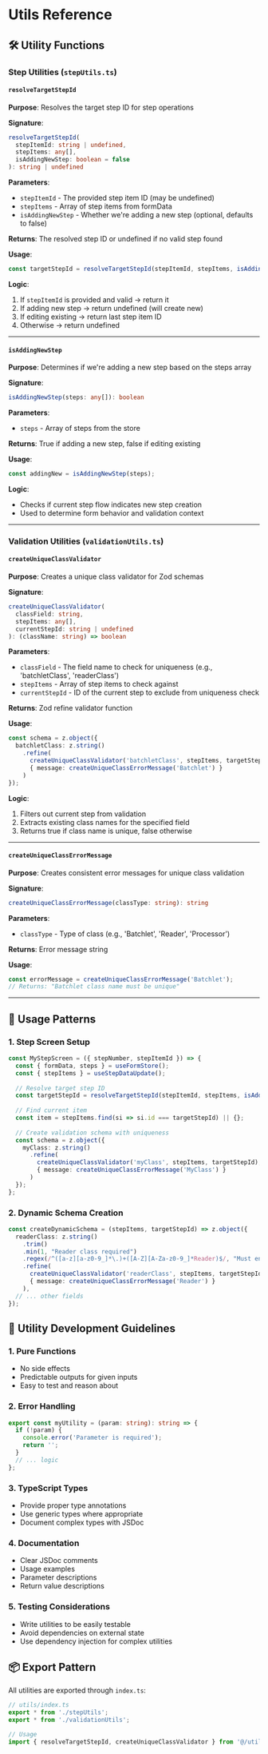 # Utils Reference

## 🛠️ Utility Functions

### Step Utilities (`stepUtils.ts`)

#### `resolveTargetStepId`
**Purpose**: Resolves the target step ID for step operations

**Signature**:
```typescript
resolveTargetStepId(
  stepItemId: string | undefined,
  stepItems: any[],
  isAddingNewStep: boolean = false
): string | undefined
```

**Parameters**:
- `stepItemId` - The provided step item ID (may be undefined)
- `stepItems` - Array of step items from formData
- `isAddingNewStep` - Whether we're adding a new step (optional, defaults to false)

**Returns**: The resolved step ID or undefined if no valid step found

**Usage**:
```typescript
const targetStepId = resolveTargetStepId(stepItemId, stepItems, isAddingNewStep(steps));
```

**Logic**:
1. If `stepItemId` is provided and valid → return it
2. If adding new step → return undefined (will create new)
3. If editing existing → return last step item ID
4. Otherwise → return undefined

---

#### `isAddingNewStep`
**Purpose**: Determines if we're adding a new step based on the steps array

**Signature**:
```typescript
isAddingNewStep(steps: any[]): boolean
```

**Parameters**:
- `steps` - Array of steps from the store

**Returns**: True if adding a new step, false if editing existing

**Usage**:
```typescript
const addingNew = isAddingNewStep(steps);
```

**Logic**:
- Checks if current step flow indicates new step creation
- Used to determine form behavior and validation context

---

### Validation Utilities (`validationUtils.ts`)

#### `createUniqueClassValidator`
**Purpose**: Creates a unique class validator for Zod schemas

**Signature**:
```typescript
createUniqueClassValidator(
  classField: string,
  stepItems: any[],
  currentStepId: string | undefined
): (className: string) => boolean
```

**Parameters**:
- `classField` - The field name to check for uniqueness (e.g., 'batchletClass', 'readerClass')
- `stepItems` - Array of step items to check against
- `currentStepId` - ID of the current step to exclude from uniqueness check

**Returns**: Zod refine validator function

**Usage**:
```typescript
const schema = z.object({
  batchletClass: z.string()
    .refine(
      createUniqueClassValidator('batchletClass', stepItems, targetStepId),
      { message: createUniqueClassErrorMessage('Batchlet') }
    )
});
```

**Logic**:
1. Filters out current step from validation
2. Extracts existing class names for the specified field
3. Returns true if class name is unique, false otherwise

---

#### `createUniqueClassErrorMessage`
**Purpose**: Creates consistent error messages for unique class validation

**Signature**:
```typescript
createUniqueClassErrorMessage(classType: string): string
```

**Parameters**:
- `classType` - Type of class (e.g., 'Batchlet', 'Reader', 'Processor')

**Returns**: Error message string

**Usage**:
```typescript
const errorMessage = createUniqueClassErrorMessage('Batchlet');
// Returns: "Batchlet class name must be unique"
```

---

## 🎯 Usage Patterns

### 1. Step Screen Setup
```typescript
const MyStepScreen = ({ stepNumber, stepItemId }) => {
  const { formData, steps } = useFormStore();
  const { stepItems } = useStepDataUpdate();
  
  // Resolve target step ID
  const targetStepId = resolveTargetStepId(stepItemId, stepItems, isAddingNewStep(steps));
  
  // Find current item
  const item = stepItems.find(si => si.id === targetStepId) || {};
  
  // Create validation schema with uniqueness
  const schema = z.object({
    myClass: z.string()
      .refine(
        createUniqueClassValidator('myClass', stepItems, targetStepId),
        { message: createUniqueClassErrorMessage('MyClass') }
      )
  });
};
```

### 2. Dynamic Schema Creation
```typescript
const createDynamicSchema = (stepItems, targetStepId) => z.object({
  readerClass: z.string()
    .trim()
    .min(1, "Reader class required")
    .regex(/^([a-z][a-z0-9_]*\.)+([A-Z][A-Za-z0-9_]*Reader)$/, "Must end with 'Reader'")
    .refine(
      createUniqueClassValidator('readerClass', stepItems, targetStepId),
      { message: createUniqueClassErrorMessage('Reader') }
    ),
  // ... other fields
});
```

## 🔧 Utility Development Guidelines

### 1. **Pure Functions**
- No side effects
- Predictable outputs for given inputs
- Easy to test and reason about

### 2. **Error Handling**
```typescript
export const myUtility = (param: string): string => {
  if (!param) {
    console.error('Parameter is required');
    return '';
  }
  // ... logic
};
```

### 3. **TypeScript Types**
- Provide proper type annotations
- Use generic types where appropriate
- Document complex types with JSDoc

### 4. **Documentation**
- Clear JSDoc comments
- Usage examples
- Parameter descriptions
- Return value descriptions

### 5. **Testing Considerations**
- Write utilities to be easily testable
- Avoid dependencies on external state
- Use dependency injection for complex utilities

## 📦 Export Pattern

All utilities are exported through `index.ts`:
```typescript
// utils/index.ts
export * from './stepUtils';
export * from './validationUtils';

// Usage
import { resolveTargetStepId, createUniqueClassValidator } from '@/utils';
```
